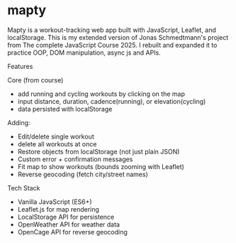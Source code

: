 # mapty

Mapty is a workout-tracking web app built with JavaScript, Leaflet, and localStorage.
This is my extended version of Jonas Schmedtmann's project from The complete JavaScript Course 2025.
I rebuilt and expanded it to practice OOP, DOM manipulation, async js and APIs.

Features

Core (from course)

- add running and cycling workouts by clicking on the map
- input distance, duration, cadence(running), or elevation(cycling)
- data persisted with localStorage

Adding:

- Edit/delete single workout
- delete all workouts at once
- Restore objects from localStorage (not just plain JSON)
- Custom error + confirmation messages
- Fit map to show workouts (bounds zooming with Leaflet)
- Reverse geocoding (fetch city/street names)

Tech Stack

- Vanilla JavaScript (ES6+)
- Leaflet.js for map rendering
- LocalStorage API for persistence
- OpenWeather API for weather data
- OpenCage API for reverse geocoding
